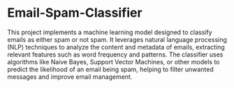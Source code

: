 # Email-Spam-Classifier
This project implements a machine learning model designed to classify emails as either spam or not spam. It leverages natural language processing (NLP) techniques to analyze the content and metadata of emails, extracting relevant features such as word frequency and patterns. The classifier uses algorithms like Naive Bayes, Support Vector Machines, or other models to predict the likelihood of an email being spam, helping to filter unwanted messages and improve email management.
